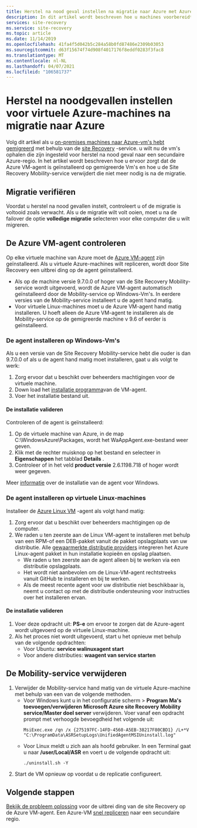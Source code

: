 ```yaml
---
title: Herstel na nood geval instellen na migratie naar Azure met Azure Site Recovery
description: In dit artikel wordt beschreven hoe u machines voorbereidt voor het instellen van herstel na nood gevallen tussen Azure-regio's na de migratie naar Azure met Azure Site Recovery.
services: site-recovery
ms.service: site-recovery
ms.topic: article
ms.date: 11/14/2019
ms.openlocfilehash: 41fa4f5d042b5c284a58b0fd87486e2309b03053
ms.sourcegitcommit: d63f15674f74d908f4017176f8eddf0283f3fac8
ms.translationtype: MT
ms.contentlocale: nl-NL
ms.lasthandoff: 04/07/2021
ms.locfileid: "106581737"
---
```

# <a name="set-up-disaster-recovery-for-azure-vms-after-migration-to-azure"></a>Herstel na noodgevallen instellen voor virtuele Azure-machines na migratie naar Azure 


Volg dit artikel als u [on-premises machines naar Azure-vm's hebt gemigreerd](./migrate-tutorial-on-premises-azure.md) met behulp van de [site Recovery](site-recovery-overview.md) -service. u wilt nu de vm's ophalen die zijn ingesteld voor herstel na nood geval naar een secundaire Azure-regio. In het artikel wordt beschreven hoe u ervoor zorgt dat de Azure VM-agent is geïnstalleerd op gemigreerde Vm's en hoe u de Site Recovery Mobility-service verwijdert die niet meer nodig is na de migratie.



## <a name="verify-migration"></a>Migratie verifiëren

Voordat u herstel na nood gevallen instelt, controleert u of de migratie is voltooid zoals verwacht. Als u de migratie wilt volt ooien, moet u na de failover de optie **volledige migratie** selecteren voor elke computer die u wilt migreren. 

## <a name="verify-the-azure-vm-agent"></a>De Azure VM-agent controleren

Op elke virtuele machine van Azure moet de [Azure VM-agent](../virtual-machines/extensions/agent-windows.md) zijn geïnstalleerd. Als u virtuele Azure-machines wilt repliceren, wordt door Site Recovery een uitbrei ding op de agent geïnstalleerd.

- Als op de machine versie 9.7.0.0 of hoger van de Site Recovery Mobility-service wordt uitgevoerd, wordt de Azure VM-agent automatisch geïnstalleerd door de Mobility-service op Windows-Vm's. In eerdere versies van de Mobility-service installeert u de agent hand matig.
- Voor virtuele Linux-machines moet u de Azure VM-agent hand matig installeren. U hoeft alleen de Azure VM-agent te installeren als de Mobility-service op de gemigreerde machine v 9.6 of eerder is geïnstalleerd.


### <a name="install-the-agent-on-windows-vms"></a>De agent installeren op Windows-Vm's

Als u een versie van de Site Recovery Mobility-service hebt die ouder is dan 9.7.0.0 of als u de agent hand matig moet installeren, gaat u als volgt te werk:  

1. Zorg ervoor dat u beschikt over beheerders machtigingen voor de virtuele machine.
2. Down load het [installatie programma](https://go.microsoft.com/fwlink/?LinkID=394789&clcid=0x409)van de VM-agent.
3. Voer het installatie bestand uit.

#### <a name="validate-the-installation"></a>De installatie valideren
Controleren of de agent is geïnstalleerd:

1. Op de virtuele machine van Azure, in de map C:\WindowsAzure\Packages, wordt het WaAppAgent.exe-bestand weer geven.
2. Klik met de rechter muisknop op het bestand en selecteer in **Eigenschappen** het tabblad **Details** .
3. Controleer of in het veld **product versie** 2.6.1198.718 of hoger wordt weer gegeven.

Meer [informatie](../virtual-machines/extensions/agent-windows.md) over de installatie van de agent voor Windows.

### <a name="install-the-agent-on-linux-vms"></a>De agent installeren op virtuele Linux-machines

Installeer de [Azure Linux VM](../virtual-machines/extensions/agent-linux.md) -agent als volgt hand matig:

1. Zorg ervoor dat u beschikt over beheerders machtigingen op de computer.
2. We raden u ten zeerste aan de Linux VM-agent te installeren met behulp van een RPM-of een DEB-pakket vanuit de pakket opslagplaats van uw distributie. Alle [gewaarmerkte distributie providers](../virtual-machines/linux/endorsed-distros.md) integreren het Azure Linux-agent pakket in hun installatie kopieën en opslag plaatsen.
    - We raden u ten zeerste aan de agent alleen bij te werken via een distributie opslagplaats.
    - Het wordt niet aanbevolen om de Linux-VM-agent rechtstreeks vanuit GitHub te installeren en bij te werken.
    -  Als de meest recente agent voor uw distributie niet beschikbaar is, neemt u contact op met de distributie ondersteuning voor instructies over het installeren ervan. 

#### <a name="validate-the-installation"></a>De installatie valideren 

1. Voer deze opdracht uit: **PS-e** om ervoor te zorgen dat de Azure-agent wordt uitgevoerd op de virtuele Linux-machine.
2. Als het proces niet wordt uitgevoerd, start u het opnieuw met behulp van de volgende opdrachten:
    - Voor Ubuntu: **service walinuxagent start**
    - Voor andere distributies: **waagent van service starten**


## <a name="uninstall-the-mobility-service"></a>De Mobility-service verwijderen

1. Verwijder de Mobility-service hand matig van de virtuele Azure-machine met behulp van een van de volgende methoden. 
    - Voor Windows kunt u in het configuratie scherm > **Program Ma's toevoegen/verwijderen** **Microsoft Azure site Recovery Mobility service/Master doel server** verwijderen. Voer vanaf een opdracht prompt met verhoogde bevoegdheid het volgende uit:
        ```
        MsiExec.exe /qn /x {275197FC-14FD-4560-A5EB-38217F80CBD1} /L+*V "C:\ProgramData\ASRSetupLogs\UnifiedAgentMSIUninstall.log"
        ```
    - Voor Linux meldt u zich aan als hoofd gebruiker. In een Terminal gaat u naar **/user/Local/ASR** en voert u de volgende opdracht uit:
        ```
        ./uninstall.sh -Y
        ```
2. Start de VM opnieuw op voordat u de replicatie configureert.

## <a name="next-steps"></a>Volgende stappen

[Bekijk de probleem oplossing](site-recovery-extension-troubleshoot.md) voor de uitbrei ding van de site Recovery op de Azure VM-agent.
Een Azure-VM [snel repliceren](azure-to-azure-quickstart.md) naar een secundaire regio.
